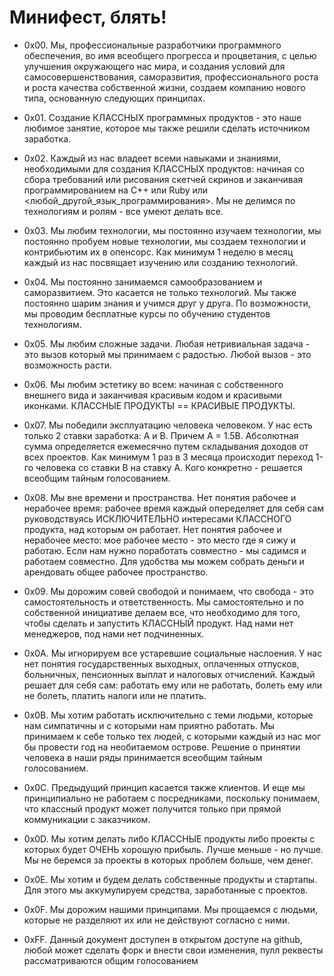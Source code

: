 Минифест, блять!
========

* 0x00. Мы, профессиональные разработчики программного обеспечения, во имя всеобщего прогресса и процветания, с целью улучшения окружающего нас мира, и создания условий для самосовершенствования, саморазвития, профессионального роста и  роста качества собственной жизни, создаем компанию нового типа, основанную следующих принципах.

* 0x01.  Создание КЛАССНЫХ программных продуктов - это наше любимое занятие, которое мы также решили сделать источником заработка. 

* 0x02. Каждый из нас владеет всеми навыками и знаниями, необходимыми для создания КЛАССНЫХ продуктов: начиная со сбора требований или рисования скетчей скринов и заканчивая программированием на C++ или Ruby или <любой_другой_язык_программирования>. Мы не делимся по технологиям и ролям - все умеют делать все.

* 0x03. Мы любим технологии, мы постоянно изучаем технологии, мы постоянно пробуем новые технологии, мы создаем технологии и контрибьютим их в опенсорс. Как минимум 1 неделю в месяц каждый из нас посвящает изучению или созданию технологий.

* 0x04. Мы постоянно занимаемся самообразованием и саморазвитием. Это касается не только технологий. Мы также постоянно шарим знания и учимся друг у друга. По возможности, мы проводим бесплатные курсы по обучению студентов технологиям.

* 0x05. Мы любим сложные задачи. Любая нетривиальная задача - это вызов который мы принимаем с радостью. Любой вызов - это возможность расти.

* 0x06. Мы любим эстетику во всем: начиная с собственного внешнего вида и заканчивая красивым кодом и красивыми иконками. КЛАССНЫЕ ПРОДУКТЫ == КРАСИВЫЕ ПРОДУКТЫ.

* 0x07. Мы победили эксплуатацию человека человеком. У нас есть только 2 ставки заработка: A и B. Причем A = 1.5B. Абсолютная сумма определяется ежемесячно путем складывания доходов от всех проектов. Как минимум 1 раз в 3 месяца происходит переход 1-го человека со ставки В на ставку А. Кого конкретно - решается всеобщим тайным голосованием.

* 0x08. Мы вне времени и пространства. Нет понятия рабочее и нерабочее время: рабочее время каждый опеределяет для себя сам руководствуясь ИСКЛЮЧИТЕЛЬНО интересами КЛАССНОГО продукта, над которым он работает. Нет понятия рабочее и нерабочее место: мое рабочее место - это место где я сижу и работаю.  Если нам  нужно поработать совместно - мы садимся и работаем совместно. Для удобства мы можем собрать деньги и арендовать общее рабочее пространство. 

* 0x09. Мы дорожим совей свободой и понимаем, что свобода - это самостоятельность и ответственность. Мы самостоятельно и по собственной инициативе делаем все, что необходимо для того, чтобы сделать и  запустить КЛАССНЫЙ продукт. Над нами нет менеджеров, под нами нет подчиненных.

* 0x0A. Мы игнорируем все устаревшие социальные наслоения. У нас нет понятия государственных выходных, оплаченных отпусков, больничных, пенсионных выплат и налоговых отчислений. Каждый решает для себя сам: работать ему или не работать, болеть ему или не болеть, платить налоги или не платить.

* 0x0B. Мы хотим работать исключительно с теми людьми, которые нам симпатичны и  с которыми нам приятно работать.  Мы принимаем к себе только тех людей, c которыми каждый из нас мог бы провести год на необитаемом острове. Решение о принятии человека в наши ряды принимается всеобщим тайным голосованием.

* 0x0С. Предыдущий принцип касается также клиентов. И еще мы принципиально не работаем с посредниками, поскольку понимаем, что классный продукт может получится только при прямой коммуникации с заказчиком.

* 0x0D. Мы хотим делать либо КЛАССНЫЕ продукты либо проекты с которых будет ОЧЕНЬ хорошую прибыль. Лучше меньше - но лучше. Мы не беремся за проекты в которых проблем больше, чем денег.

* 0x0E. Мы хотим и будем делать собственные продукты и стартапы. Для этого мы аккумулируем средства, заработанные с проектов.

* 0x0F. Мы дорожим нашими принципами. Мы прощаемся с людьми, которые не разделяют их или не действуют согласно с ними.

* 0xFF. Данный документ доступен в открытом доступе на github, любой может сделать форк и внести свои изменения, пулл реквесты рассматриваются общим голосованием
